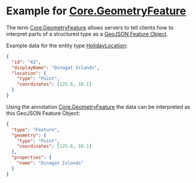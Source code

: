 # Example for [Core.GeometryFeature](../vocabularies/Org.OData.Core.V1.md#GeometryFeature)

The term [Core.GeometryFeature](../vocabularies/Org.OData.Core.V1.md#GeometryFeature) allows servers to tell clients how to interpret parts of a structured type as a [GeoJSON Feature Object](https://datatracker.ietf.org/doc/html/rfc7946#section-3.2).

Example data for the entity type [HolidayLocation](./Org.OData.Core.V1.GeometryFeature-sample.xml#L9):

```json
{
  "id": "42",
  "displayName": "Dinagat Islands",
  "location": {
    "type": "Point",
    "coordinates": [125.6, 10.1]
  }
}
```

Using the annotation [Core.GeometryFeature](./Org.OData.Core.V1.GeometryFeature-sample.xml#L16-25) the data can be interpreted as this GeoJSON Feature Object:

```json
{
  "type": "Feature",
  "geometry": {
    "type": "Point",
    "coordinates": [125.6, 10.1]
  },
  "properties": {
    "name": "Dinagat Islands"
  }
}
```
